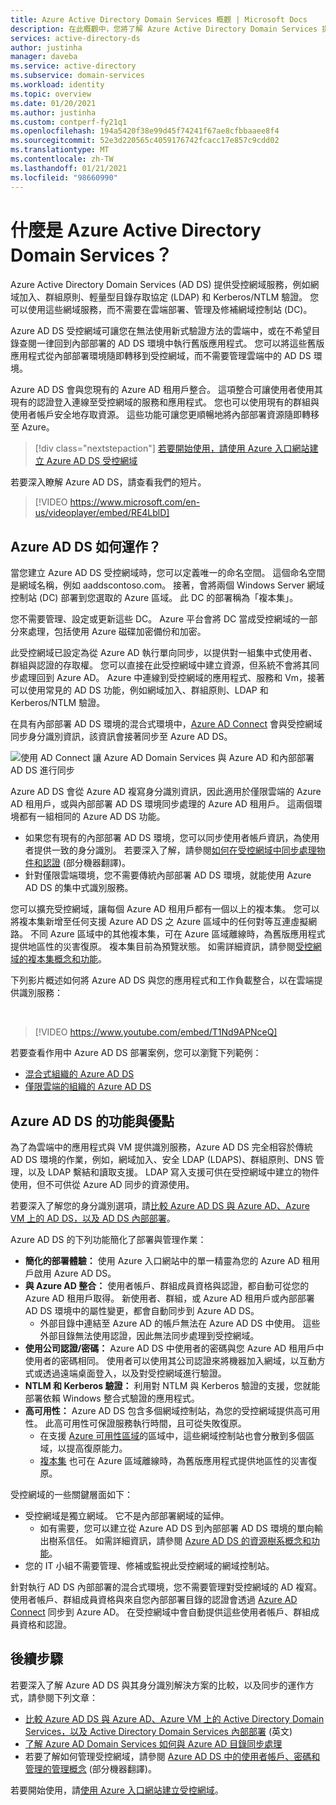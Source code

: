 ```yaml
---
title: Azure Active Directory Domain Services 概觀 | Microsoft Docs
description: 在此概觀中，您將了解 Azure Active Directory Domain Services 提供的內容，以及如何在您的組織中使用它來提供身分識別服務給雲端中的應用程式與服務。
services: active-directory-ds
author: justinha
manager: daveba
ms.service: active-directory
ms.subservice: domain-services
ms.workload: identity
ms.topic: overview
ms.date: 01/20/2021
ms.author: justinha
ms.custom: contperf-fy21q1
ms.openlocfilehash: 194a5420f38e99d45f74241f67ae8cfbbaaee8f4
ms.sourcegitcommit: 52e3d220565c4059176742fcacc17e857c9cdd02
ms.translationtype: MT
ms.contentlocale: zh-TW
ms.lasthandoff: 01/21/2021
ms.locfileid: "98660990"
---
```

# <a name="what-is-azure-active-directory-domain-services"></a>什麼是 Azure Active Directory Domain Services？

Azure Active Directory Domain Services (AD DS) 提供受控網域服務，例如網域加入、群組原則、輕量型目錄存取協定 (LDAP) 和 Kerberos/NTLM 驗證。 您可以使用這些網域服務，而不需要在雲端部署、管理及修補網域控制站 (DC)。

Azure AD DS 受控網域可讓您在無法使用新式驗證方法的雲端中，或在不希望目錄查閱一律回到內部部署的 AD DS 環境中執行舊版應用程式。 您可以將這些舊版應用程式從內部部署環境隨即轉移到受控網域，而不需要管理雲端中的 AD DS 環境。

Azure AD DS 會與您現有的 Azure AD 租用戶整合。 這項整合可讓使用者使用其現有的認證登入連線至受控網域的服務和應用程式。 您也可以使用現有的群組與使用者帳戶安全地存取資源。 這些功能可讓您更順暢地將內部部署資源隨即轉移至 Azure。

> [!div class="nextstepaction"]
> [若要開始使用，請使用 Azure 入口網站建立 Azure AD DS 受控網域][tutorial-create]

若要深入瞭解 Azure AD DS，請查看我們的短片。

> [!VIDEO https://www.microsoft.com/en-us/videoplayer/embed/RE4LblD]

## <a name="how-does-azure-ad-ds-work"></a>Azure AD DS 如何運作？

當您建立 Azure AD DS 受控網域時，您可以定義唯一的命名空間。 這個命名空間是網域名稱，例如 aaddscontoso.com。 接著，會將兩個 Windows Server 網域控制站 (DC) 部署到您選取的 Azure 區域。 此 DC 的部署稱為「複本集」。

您不需要管理、設定或更新這些 DC。 Azure 平台會將 DC 當成受控網域的一部分來處理，包括使用 Azure 磁碟加密備份和加密。

此受控網域已設定為從 Azure AD 執行單向同步，以提供對一組集中式使用者、群組與認證的存取權。 您可以直接在此受控網域中建立資源，但系統不會將其同步處理回到 Azure AD。 Azure 中連線到受控網域的應用程式、服務和 Vm，接著可以使用常見的 AD DS 功能，例如網域加入、群組原則、LDAP 和 Kerberos/NTLM 驗證。

在具有內部部署 AD DS 環境的混合式環境中，[Azure AD Connect][azure-ad-connect] 會與受控網域同步身分識別資訊，該資訊會接著同步至 Azure AD DS。

![使用 AD Connect 讓 Azure AD Domain Services 與 Azure AD 和內部部署 AD DS 進行同步](./media/active-directory-domain-services-design-guide/sync-topology.png)

Azure AD DS 會從 Azure AD 複寫身分識別資訊，因此適用於僅限雲端的 Azure AD 租用戶，或與內部部署 AD DS 環境同步處理的 Azure AD 租用戶。 這兩個環境都有一組相同的 Azure AD DS 功能。

* 如果您有現有的內部部署 AD DS 環境，您可以同步使用者帳戶資訊，為使用者提供一致的身分識別。 若要深入了解，請參閱[如何在受控網域中同步處理物件和認證][synchronization] \(部分機器翻譯\)。
* 針對僅限雲端環境，您不需要傳統內部部署 AD DS 環境，就能使用 Azure AD DS 的集中式識別服務。

您可以擴充受控網域，讓每個 Azure AD 租用戶都有一個以上的複本集。 您可以將複本集新增至任何支援 Azure AD DS 之 Azure 區域中的任何對等互連虛擬網路。 不同 Azure 區域中的其他複本集，可在 Azure 區域離線時，為舊版應用程式提供地區性的災害復原。 複本集目前為預覽狀態。 如需詳細資訊，請參閱[受控網域的複本集概念和功能][concepts-replica-sets]。

下列影片概述如何將 Azure AD DS 與您的應用程式和工作負載整合，以在雲端提供識別服務：

<br />

>[!VIDEO https://www.youtube.com/embed/T1Nd9APNceQ]

若要查看作用中 Azure AD DS 部署案例，您可以瀏覽下列範例：

* [混合式組織的 Azure AD DS](scenarios.md#azure-ad-ds-for-hybrid-organizations)
* [僅限雲端的組織的 Azure AD DS](scenarios.md#azure-ad-ds-for-cloud-only-organizations)

## <a name="azure-ad-ds-features-and-benefits"></a>Azure AD DS 的功能與優點

為了為雲端中的應用程式與 VM 提供識別服務，Azure AD DS 完全相容於傳統 AD DS 環境的作業，例如，網域加入、安全 LDAP (LDAPS)、群組原則、DNS 管理，以及 LDAP 繫結和讀取支援。 LDAP 寫入支援可供在受控網域中建立的物件使用，但不可供從 Azure AD 同步的資源使用。

若要深入了解您的身分識別選項，請[比較 Azure AD DS 與 Azure AD、Azure VM 上的 AD DS，以及 AD DS 內部部署][compare]。

Azure AD DS 的下列功能簡化了部署與管理作業：

* **簡化的部署體驗：** 使用 Azure 入口網站中的單一精靈為您的 Azure AD 租用戶啟用 Azure AD DS。
* **與 Azure AD 整合：** 使用者帳戶、群組成員資格與認證，都自動可從您的 Azure AD 租用戶取得。 新使用者、群組，或 Azure AD 租用戶或內部部署 AD DS 環境中的屬性變更，都會自動同步到 Azure AD DS。
    * 外部目錄中連結至 Azure AD 的帳戶無法在 Azure AD DS 中使用。 這些外部目錄無法使用認證，因此無法同步處理到受控網域。
* **使用公司認證/密碼：** Azure AD DS 中使用者的密碼與您 Azure AD 租用戶中使用者的密碼相同。 使用者可以使用其公司認證來將機器加入網域，以互動方式或透過遠端桌面登入，以及對受控網域進行驗證。
* **NTLM 和 Kerberos 驗證：** 利用對 NTLM 與 Kerberos 驗證的支援，您就能部署依賴 Windows 整合式驗證的應用程式。
* **高可用性：** Azure AD DS 包含多個網域控制站，為您的受控網域提供高可用性。 此高可用性可保證服務執行時間，且可從失敗復原。
    * 在支援 [Azure 可用性區域][availability-zones]的區域中，這些網域控制站也會分散到多個區域，以提高復原能力。
    * [複本集][concepts-replica-sets] 也可在 Azure 區域離線時，為舊版應用程式提供地區性的災害復原。

受控網域的一些關鍵層面如下：

* 受控網域是獨立網域。 它不是內部部署網域的延伸。
    * 如有需要，您可以建立從 Azure AD DS 到內部部署 AD DS 環境的單向輸出樹系信任。 如需詳細資訊，請參閱 [Azure AD DS 的資源樹系概念和功能][ forest-trusts]。
* 您的 IT 小組不需要管理、修補或監視此受控網域的網域控制站。

針對執行 AD DS 內部部署的混合式環境，您不需要管理對受控網域的 AD 複寫。 使用者帳戶、群組成員資格與來自您內部部署目錄的認證會透過 [Azure AD Connect][azure-ad-connect] 同步到 Azure AD。 在受控網域中會自動提供這些使用者帳戶、群組成員資格和認證。

## <a name="next-steps"></a>後續步驟

若要深入了解 Azure AD DS 與其身分識別解決方案的比較，以及同步的運作方式，請參閱下列文章：

* [比較 Azure AD DS 與 Azure AD、Azure VM 上的 Active Directory Domain Services，以及 Active Directory Domain Services 內部部署][compare] \(英文\)
* [了解 Azure AD Domain Services 如何與 Azure AD 目錄同步處理][synchronization]
* 若要了解如何管理受控網域，請參閱 [Azure AD DS 中的使用者帳戶、密碼和管理的管理概念][administration-concepts] \(部分機器翻譯\)。

若要開始使用，請[使用 Azure 入口網站建立受控網域][tutorial-create]。

<!-- INTERNAL LINKS -->
[compare]: compare-identity-solutions.md
[synchronization]: synchronization.md
[tutorial-create]: tutorial-create-instance.md
[azure-ad-connect]: ../active-directory/hybrid/whatis-azure-ad-connect.md
[password-hash-sync]: ../active-directory/hybrid/how-to-connect-password-hash-synchronization.md
[availability-zones]: ../availability-zones/az-overview.md
[forest-trusts]: concepts-resource-forest.md
[administration-concepts]: administration-concepts.md
[synchronization]: synchronization.md
[concepts-replica-sets]: concepts-replica-sets.md
